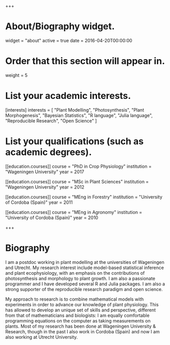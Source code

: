 +++
# About/Biography widget.
widget = "about"
active = true
date = 2016-04-20T00:00:00

# Order that this section will appear in.
weight = 5

# List your academic interests.
[interests]
  interests = [
    "Plant Modelling",
    "Photosynthesis",
    "Plant Morphogenesis",
    "Bayesian Statistics",
    "R language",
    "Julia language",
    "Reproducible Research",
    "Open Science"
  ]

# List your qualifications (such as academic degrees).
[[education.courses]]
  course = "PhD in Crop Physiology"
  institution = "Wageningen University"
  year = 2017

[[education.courses]]
  course = "MSc in Plant Sciences"
  institution = "Wageningen University"
  year = 2012
  
[[education.courses]]
  course = "MEng in Forestry"
  institution = "University of Cordoba (Spain)"
  year = 2011

[[education.courses]]
  course = "MEng in Agronomy"
  institution = "University of Cordoba (Spain)"
  year = 2010
 
+++

# Biography

I am a postdoc working in plant modelling at the universities of Wageningen and Utrecht. My research interest include model-based statistical inference and plant ecophysiology, with an emphasis on the contributions of photosynthesis and morphology to plant growth. I am also a passionate programmer and I have developed several R and Julia packages. I am also a strong supporter of the reproducible research paradigm and open science.

My approach to research is to combine mathematical models with experiments in order to advance our knowledge of plant physiology. This has allowed to develop an unique set of skills and perspective, different from that of mathematicians and biologists: I am equally comfortable programming equations on the computer as taking measurements on plants. Most of my research has been done at Wageningen University & Research, though in the past I also work in Cordoba (Spain) and now I am also working at Utrecht University.
